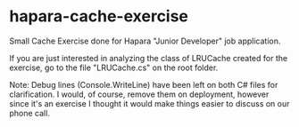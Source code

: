 # hapara-cache-exercise
Small Cache Exercise done for Hapara "Junior Developer" job application.

If you are just interested in analyzing the class of LRUCache created for the exercise, go to the file "LRUCache.cs" on the root folder.

Note: Debug lines (Console.WriteLine) have been left on both C# files for clarification. I would, of course, remove them on deployment, 
however since it's an exercise I thought it would make things easier to discuss on our phone call.
